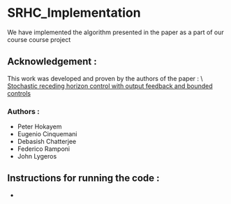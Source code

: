 # SRHC_Implementation
We have implemented the algorithm presented in the paper as a part of our course course project

## Acknowledgement :
This work was developed and proven by the authors of the paper : \\
[Stochastic receding horizon control with output feedback and bounded controls](https://www.sciencedirect.com/science/article/abs/pii/S0005109811004882)
### Authors : 
* Peter Hokayem
* Eugenio Cinquemani
* Debasish Chatterjee
* Federico Ramponi
* John Lygeros

## Instructions for running the code : 
* 
